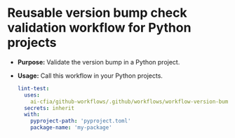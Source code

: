 # Reusable version bump check validation workflow for Python projects

- **Purpose:** Validate the version bump in a Python project.
- **Usage:** Call this workflow in your Python projects.

  ```yaml
  lint-test:
    uses:
      ai-cfia/github-workflows/.github/workflows/workflow-version-bump-python.yml@main
    secrets: inherit
    with:
      pyproject-path: 'pyproject.toml'
      package-name: 'my-package'
  ```
